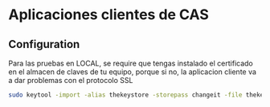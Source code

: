 # Aplicaciones clientes de CAS

## Configuration

Para las pruebas en LOCAL, se require que tengas instalado el certificado en el almacen de claves de tu equipo, porque si no, la aplicacion cliente va a dar problemas con el protocolo SSL

```bash
sudo keytool -import -alias thekeystore -storepass changeit -file thekeystore.crt -keystore /etc/ssl/certs/java/cacerts
```
